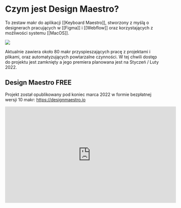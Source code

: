 # Czym jest Design Maestro? 
To zestaw makr do aplikacji [[Keyboard Maestro]], stworzony z myślą o designerach pracujących w [[Figma]] i [[Webflow]] oraz korzystających z możliwości systemu [[MacOS]]. 

![](https://assets.website-files.com/61b2fbca6d7f8d1f991971f3/61b2fd7ff4169b747cf8a134_DM%20Logo.svg)

Aktualnie zawiera około 80 makr przyspieszających pracę z projektami i plikami, oraz automatyzujących powtarzalne czynności. W tej chwili dostęp do projektu jest zamknięty a jego premiera planowana jest na Styczeń / Luty 2022. 

## Design Maestro FREE 
Projekt został opublikowany pod koniec marca 2022 w formie bezpłatnej wersji 10 makr: 
https://designmaestro.io

<iframe width="560" height="315" src="https://www.youtube.com/embed/54aEWyfwiu8" title="YouTube video player" frameborder="0" allow="accelerometer; autoplay; clipboard-write; encrypted-media; gyroscope; picture-in-picture" allowfullscreen></iframe>
